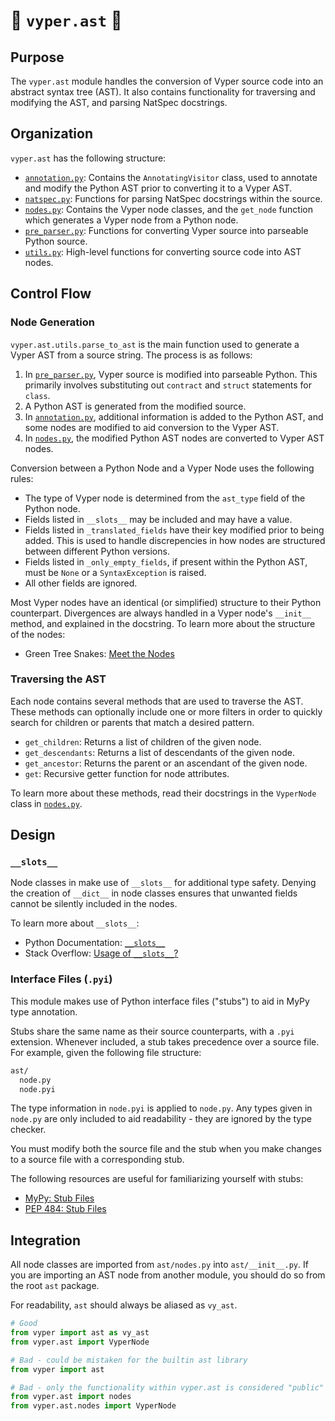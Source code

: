 # 🐍 `vyper.ast` 🐍

## Purpose

The `vyper.ast` module handles the conversion of Vyper source code into an abstract
syntax tree (AST). It also contains functionality for traversing and modifying the AST,
and parsing NatSpec docstrings.

## Organization

`vyper.ast` has the following structure:

* [`annotation.py`](annotation.py): Contains the `AnnotatingVisitor` class, used to
annotate and modify the Python AST prior to converting it to a Vyper AST.
* [`natspec.py`](natspec.py): Functions for parsing NatSpec docstrings within the
source.
* [`nodes.py`](nodes.py): Contains the Vyper node classes, and the `get_node`
function which generates a Vyper node from a Python node.
* [`pre_parser.py`](pre_parser.py): Functions for converting Vyper source into
parseable Python source.
* [`utils.py`](utils.py): High-level functions for converting source code into AST
nodes.

## Control Flow

### Node Generation

`vyper.ast.utils.parse_to_ast` is the main function used to generate a Vyper AST
from a source string. The process is as follows:

1. In [`pre_parser.py`](pre_parser.py), Vyper source is modified into parseable
Python. This primarily involves substituting out `contract` and `struct` statements
for `class`.
2. A Python AST is generated from the modified source.
3. In [`annotation.py`](annotation.py), additional information is added to the
Python AST, and some nodes are modified to aid conversion to the Vyper AST.
4. In [`nodes.py`](nodes.py), the modified Python AST nodes are converted to Vyper
AST nodes.

Conversion between a Python Node and a Vyper Node uses the following rules:

* The type of Vyper node is determined from the `ast_type` field of the Python node.
* Fields listed in `__slots__` may be included and may have a value.
* Fields listed in `_translated_fields` have their key modified prior to being added.
This is used to handle discrepencies in how nodes are structured between different
Python versions.
* Fields listed in `_only_empty_fields`, if present within the Python AST, must
be `None` or a `SyntaxException` is raised.
* All other fields are ignored.

Most Vyper nodes have an identical (or simplified) structure to their Python
counterpart. Divergences are always handled in a Vyper node's `__init__` method,
and explained in the docstring. To learn more about the structure of the nodes:

* Green Tree Snakes: [Meet the Nodes](https://greentreesnakes.readthedocs.io/en/latest/nodes.html)

### Traversing the AST

Each node contains several methods that are used to traverse the AST. These methods
can optionally include one or more filters in order to quickly search for children
or parents that match a desired pattern.

* `get_children`: Returns a list of children of the given node.
* `get_descendants`: Returns a list of descendants of the given node.
* `get_ancestor`: Returns the parent or an ascendant of the given node.
* `get`: Recursive getter function for node attributes.

To learn more about these methods, read their docstrings in the `VyperNode` class
in [`nodes.py`](nodes.py).

## Design

### `__slots__`

Node classes in make use of `__slots__` for additional type safety. Denying the
creation of `__dict__` in node classes ensures that unwanted fields cannot be
silently included in the nodes.

To learn more about `__slots__`:

* Python Documentation: [`__slots__`](https://docs.python.org/3.8/reference/datamodel.html#slots)
* Stack Overflow: [Usage of `__slots__`?](https://stackoverflow.com/a/28059785/11451521)

### Interface Files (`.pyi`)

This module makes use of Python interface files ("stubs") to aid in MyPy type
annotation.

Stubs share the same name as their source counterparts, with a `.pyi` extension.
Whenever included, a stub takes precedence over a source file. For example, given
the following file structure:

```bash
ast/
  node.py
  node.pyi
```

The type information in `node.pyi` is applied to `node.py`. Any types given in
`node.py` are only included to aid readability - they are ignored by the type
checker.

You must modify both the source file and the stub when you make changes to a source
file with a corresponding stub.

The following resources are useful for familiarizing yourself with stubs:

* [MyPy: Stub Files](https://mypy.readthedocs.io/en/stable/stubs.html)
* [PEP 484: Stub Files](https://www.python.org/dev/peps/pep-0484/#stub-files)

## Integration

All node classes are imported from `ast/nodes.py` into `ast/__init__.py`. If you
are importing an AST node from another module, you should do so from the root `ast`
package.

For readability, `ast` should always be aliased as `vy_ast`.

```python
# Good
from vyper import ast as vy_ast
from vyper.ast import VyperNode

# Bad - could be mistaken for the builtin ast library
from vyper import ast

# Bad - only the functionality within vyper.ast is considered "public"
from vyper.ast import nodes
from vyper.ast.nodes import VyperNode
```
